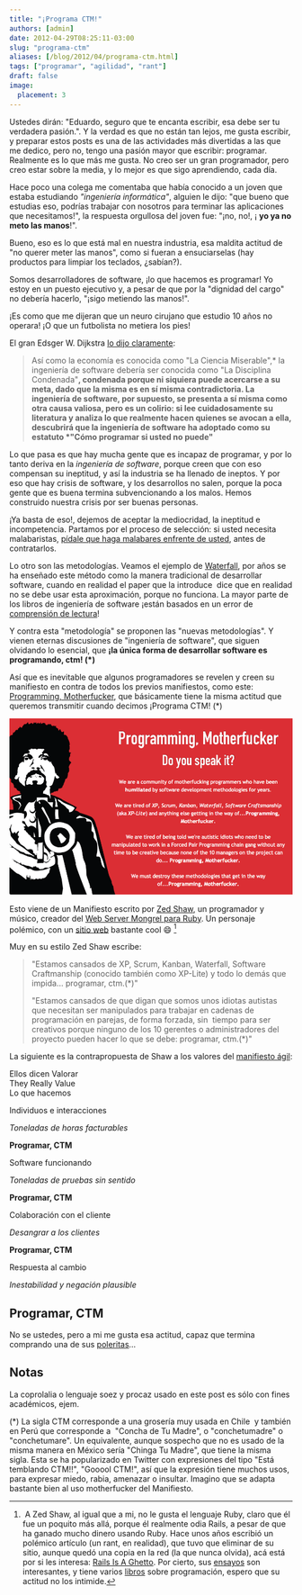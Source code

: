 ```yaml
---
title: "¡Programa CTM!"
authors: [admin]
date: 2012-04-29T08:25:11-03:00
slug: "programa-ctm"
aliases: [/blog/2012/04/programa-ctm.html]
tags: ["programar", "agilidad", "rant"]
draft: false
image:
  placement: 3
---
```


Ustedes dirán: "Eduardo, seguro que te encanta escribir, esa debe ser
tu verdadera pasión.". Y la verdad es que no están tan lejos, me gusta
escribir, y preparar estos posts es una de las actividades más
divertidas a las que me dedico, pero no, tengo una pasión mayor que
escribir: programar. Realmente es lo que más me gusta. No creo ser un
gran programador, pero creo estar sobre la media, y lo mejor es que sigo
aprendiendo, cada día.

Hace poco una colega me comentaba que había conocido a un joven que
estaba estudiando *"ingeniería informática"*, alguien le dijo: "que
bueno que estudias eso, podrías trabajar con nosotros para terminar las
aplicaciones que necesitamos!", la respuesta orgullosa del joven fue:
"¡no, no!, ¡ **yo ya no meto las manos**!".

Bueno, eso es lo que está mal en nuestra industria, esa maldita actitud
de "no querer meter las manos", como si fueran a ensuciarselas (hay
productos para limpiar los teclados, ¿sabían?).

Somos desarrolladores de software, ¡lo que hacemos es programar! Yo
estoy en un puesto ejecutivo y, a pesar de que por la "dignidad del
cargo" no debería hacerlo, "¡sigo metiendo las manos!".

¡Es como que me dijeran que un neuro cirujano que estudio 10 años no
operara! ¡O que un futbolista no metiera los pies!

El gran Edsger W. Dijkstra [lo dijo claramente](/blog/2010/01/la-disciplina-condenada.html):

> Así como la economía es conocida como "La Ciencia Miserable",\* la
> ingeniería de software debería ser conocida como "La Disciplina
> Condenada"**, condenada porque ni siquiera puede acercarse a su meta,
> dado que la misma es en sí misma contradictoria. La ingeniería de
> software, por supuesto, se presenta a sí misma como otra causa
> valiosa, pero es un colirio: si lee cuidadosamente su literatura y
> analiza lo que realmente hacen quienes se avocan a ella, descubrirá
> que la ingeniería de software ha adoptado como su estatuto \*"Cómo
> programar si usted no puede"**

Lo que pasa es que hay mucha gente que es incapaz de programar, y por lo
tanto deriva en la *ingeniería de software*, porque creen que con eso
compensan su ineptitud, y así la industria se ha llenado de ineptos. Y
por eso que hay crisis de software, y los desarrollos no salen, porque
la poca gente que es buena termina subvencionando a los malos. Hemos
construido nuestra crisis por ser buenas personas.

¡Ya basta de eso!, dejemos de aceptar la mediocridad, la ineptitud e
incompetencia. Partamos por el proceso de selección: si usted necesita
malabaristas, [pídale que haga malabares enfrente de
usted](http://www.lnds.net/blog/2010/12/como-contratar-malabaristas.html), antes
de contratarlos.

Lo otro son las metodologías. Veamos el ejemplo de
[Waterfall](http://en.wikipedia.org/wiki/Waterfall_model), por años se
ha enseñado este método como la manera tradicional de desarrollar
software, cuando en realidad el paper que la introduce  dice que en
realidad no se debe usar esta aproximación, porque no funciona. La mayor
parte de los libros de ingeniería de software ¡están basados en un error
de [comprensión de lectura](/blog/2011/11/comprensin-de-lectura.html)!

Y contra esta "metodología" se proponen las "nuevas metodologías". Y
vienen eternas discusiones de "ingeniería de software", que siguen
olvidando lo esencial, que **¡la única forma de desarrollar software es
programando, ctm! (\*)**

Así que es inevitable que algunos programadores se revelen y creen su
manifiesto en contra de todos los previos manifiestos, como este:
[Programming, Motherfucker](http://programming-motherfucker.com/), que
básicamente tiene la misma actitud que queremos transmitir cuando
decimos ¡Programa CTM! (\*)

![](programming-motherfucker.png)

Esto viene de un Manifiesto escrito por [Zed Shaw](http://zedshaw.com/),
un programador y músico, creador del [Web Server Mongrel para
Ruby](http://rubyforge.org/projects/mongrel/). Un personaje polémico,
con un [sitio web](http://zedshaw.com/) bastante cool :smile: [^1]

Muy en su estilo Zed Shaw escribe:


> "Estamos cansados de XP, Scrum, Kanban, Waterfall, Software
> Craftmanship (conocido también como XP-Lite) y todo lo demás que
> impida\... programar, ctm.(\*)"
>
> "Estamos cansados de que digan que somos unos idiotas autistas que
> necesitan ser manipulados para trabajar en cadenas de programación en
> parejas, de forma forzada, sin  tiempo para ser creativos porque
> ninguno de los 10 gerentes o administradores del proyecto pueden hacer
> lo que se debe: programar, ctm.(\*)"

La siguiente es la contrapropuesta de Shaw a los valores del 
[manifiesto ágil](http://agilemanifesto.org/iso/es/):

Ellos dicen Valorar\
They Really Value\
Lo que hacemos

Individuos e interacciones

*Toneladas de horas facturables*

**Programar, CTM**

Software funcionando

*Toneladas de pruebas sin sentido*

**Programar, CTM**

Colaboración con el cliente

*Desangrar a los clientes*

**Programar, CTM**

Respuesta al cambio

*Inestabilidad y negación plausible*

## **Programar, CTM**

No se ustedes, pero a mi me gusta esa actitud, capaz que termina
comprando una de sus
[poleritas](http://programming-motherfucker.com/buy.html)\...

## **Notas**

La coprolalia o lenguaje soez y procaz usado en este post es sólo con
fines académicos, ejem.

(\*) La sigla CTM corresponde a una grosería muy usada en Chile  y
también en Perú que corresponde a  "Concha de Tu Madre", o
"conchetumadre" o "conchetumare". Un equivalente, aunque sospecho
que no es usado de la misma manera en México sería "Chinga Tu Madre",
que tiene la misma sigla. Esta se ha popularizado en Twitter con
expresiones del tipo "Está temblando CTM!!", "Gooool CTM!", así que
la expresión tiene muchos usos, para expresar miedo, rabia, amenazar o
insultar. Imagino que se adapta bastante bien al uso motherfucker del
Manifiesto.

[^1]:  A Zed Shaw, al igual que a mi, no le gusta el lenguaje Ruby,
claro que él fue un poquito más allá, porque él realmente odia Rails, a
pesar de que ha ganado mucho dinero usando Ruby. Hace unos años escribió
un polémico artículo (un rant, en realidad), que tuvo que eliminar de su
sitio, aunque quedó una copia en la red (la que nunca olvida), acá está
por si les interesa: [Rails Is A Ghetto](http://www.zedshaw.com.sharedcopy.com/rants/51489cec9386f7c13f69b3a58cd50b02.html).
Por cierto, sus [ensayos](http://zedshaw.com/essays/) son interesantes,
y tiene varios [libros](http://learncodethehardway.org/) sobre
programación, espero que su actitud no los intimide.
